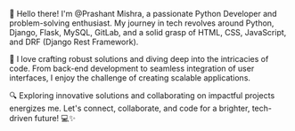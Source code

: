 👋 Hello there! I'm @Prashant Mishra, a passionate Python Developer and problem-solving enthusiast. My journey in tech revolves around Python, Django, Flask, MySQL, GitLab, and a solid grasp of HTML, CSS, JavaScript, and DRF (Django Rest Framework).

🚀 I love crafting robust solutions and diving deep into the intricacies of code. From back-end development to seamless integration of user interfaces, I enjoy the challenge of creating scalable applications.

🔍 Exploring innovative solutions and collaborating on impactful projects energizes me. Let's connect, collaborate, and code for a brighter, tech-driven future! 💻✨
